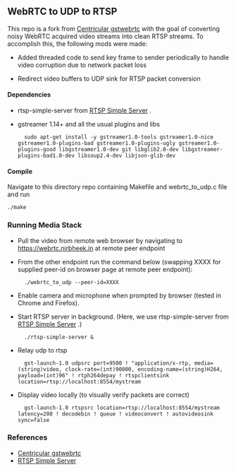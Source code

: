 ## WebRTC to UDP to RTSP

This repo is a fork from [Centricular
gstwebrtc](https://github.com/centricular/gstwebrtc-demos) with the
goal of converting noisy WebRTC acquired video streams into clean RTSP
streams.  To accomplish this, the following mods were made:

* Added threaded code to send key frame to sender periodically to
  handle video corruption due to network packet loss

* Redirect video buffers to UDP sink for RTSP packet conversion

#### Dependencies

* rtsp-simple-server from [RTSP Simple
  Server](https://github.com/aler9/rtsp-simple-server) .

* gstreamer 1.14+ and all the usual plugins and libs

		sudo apt-get install -y gstreamer1.0-tools gstreamer1.0-nice gstreamer1.0-plugins-bad gstreamer1.0-plugins-ugly gstreamer1.0-plugins-good libgstreamer1.0-dev git libglib2.0-dev libgstreamer-plugins-bad1.0-dev libsoup2.4-dev libjson-glib-dev

#### Compile

Navigate to this directory repo containing Makefile and webrtc_to_udp.c file and run

	./make

### Running Media Stack

* Pull the video from remote web browser by navigating to https://webrtc.nirbheek.in 
at remote peer endpoint

* From the other endpoint run the command below (swapping XXXX for
  supplied peer-id on browser page at remote peer endpoint):

		./webrtc_to_udp --peer-id=XXXX
		
* Enable camera and microphone when prompted by browser (tested in Chrome and Firefox).
	
* Start RTSP server in background.  (Here, we use rtsp-simple-server from [RTSP Simple Server](https://github.com/aler9/rtsp-simple-server) .)

		./rtsp-simple-server &
	
* Relay udp to rtsp
	
		gst-launch-1.0 udpsrc port=9500 ! "application/x-rtp, media=(string)video, clock-rate=(int)90000, encoding-name=(string)H264, payload=(int)96" ! rtph264depay ! rtspclientsink location=rtsp://localhost:8554/mystream

* Display video locally (to visually verify packets are correct)

		gst-launch-1.0 rtspsrc location=rtsp://localhost:8554/mystream latency=200 ! decodebin ! queue ! videoconvert ! autovideosink sync=false



### References

* [Centricular gstwebrtc](https://github.com/centricular/gstwebrtc-demos)
* [RTSP Simple Server](https://github.com/aler9/rtsp-simple-server) 
